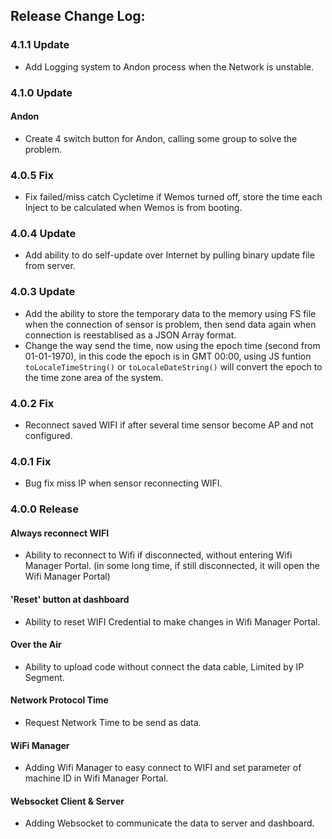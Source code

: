 ## Release Change Log:

### 4.1.1 Update
- Add Logging system to Andon process when the Network is unstable.

### 4.1.0 Update
#### Andon
- Create 4 switch button for Andon, calling some group to solve the problem.

### 4.0.5 Fix
- Fix failed/miss catch Cycletime if Wemos turned off, store the time each Inject to be calculated when Wemos is from booting.

### 4.0.4 Update
- Add ability to do self-update over Internet by pulling binary update file from server.

### 4.0.3 Update
- Add the ability to store the temporary data to the memory using FS file when the connection of sensor is problem, then send data again when connection is reestablised as a JSON Array format.  
- Change the way send the time, now using the epoch time (second from 01-01-1970), in this code the epoch is in GMT 00:00, using JS funtion `toLocaleTimeString()` or `toLocaleDateString()` will convert the epoch to the time zone area of the system.

### 4.0.2 Fix
- Reconnect saved WIFI if after several time sensor become AP and not configured.

### 4.0.1 Fix
- Bug fix miss IP when sensor reconnecting WIFI.

### 4.0.0 Release
#### Always reconnect WIFI
- Ability to reconnect to Wifi if disconnected, without entering Wifi Manager Portal. (in some long time, if still disconnected, it will open the Wifi Manager Portal)

#### 'Reset' button at dashboard
- Ability to reset WIFI Credential to make changes in Wifi Manager Portal.

#### Over the Air
- Ability to upload code without connect the data cable, Limited by IP Segment.

#### Network Protocol Time
- Request Network Time to be send as data.

#### WiFi Manager
- Adding Wifi Manager to easy connect to WIFI and set parameter of machine ID in Wifi Manager Portal.

#### Websocket Client & Server
- Adding Websocket to communicate the data to server and dashboard.
